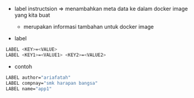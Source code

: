 - label instructsion => menambahkan meta data ke dalam docker image yang kita buat
    - merupakan informasi tambahan untuk docker image

- label
```bash
LABEL <KEY>=<VALUE>
LABEL <KEY1>=<VALUE1> <KEY2>=<VALUE2>
```

- contoh
```bash
LABEL author="ariafatah"
LABEL compnay="smk harapan bangsa"
LABEL name="app1"
```